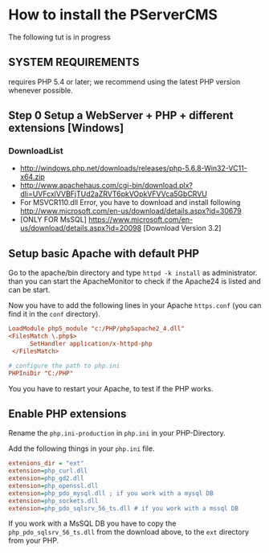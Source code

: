 # How to install the PServerCMS

The following tut is in progress

## SYSTEM REQUIREMENTS

requires PHP 5.4 or later; we recommend using the latest PHP version whenever possible.

## Step 0 Setup a WebServer + PHP + different extensions [Windows]

### DownloadList

- http://windows.php.net/downloads/releases/php-5.6.8-Win32-VC11-x64.zip
- http://www.apachehaus.com/cgi-bin/download.plx?dli=UVFcxlVVBFjTUd2aZRVT6pkVOpkVFVVca5GbCRVU
- For MSVCR110.dll Error, you have to download and install following http://www.microsoft.com/en-us/download/details.aspx?id=30679
- [ONLY FOR MsSQL] https://www.microsoft.com/en-us/download/details.aspx?id=20098 [Download Version 3.2]

## Setup basic Apache with default PHP

 Go to the apache/bin directory and type `httpd -k install` as administrator. than you can start the ApacheMonitor to check if the 
 Apache24 is listed and can be start.
 
 Now you have to add the following lines in your Apache `https.conf` (you can find it in the `conf` directory).
 
 ```ini
 LoadModule php5_module "c:/PHP/php5apache2_4.dll"
 <FilesMatch \.php$>
       SetHandler application/x-httpd-php
  </FilesMatch>
 
 # configure the path to php.ini
 PHPIniDir "C:/PHP"
 ```
 
 You you have to restart your Apache, to test if the PHP works.
 
 ## Enable PHP extensions
 
 Rename the `php.ini-production` in `php.ini` in your PHP-Directory.
 
 Add the following things in your `php.ini` file.
 
 ```ini
 extenions_dir = "ext"
 extension=php_curl.dll
 extension=php_gd2.dll
 extension=php_openssl.dll
 extension=php_pdo_mysql.dll ; if you work with a mysql DB
 extension=php_sockets.dll
 extension=php_pdo_sqlsrv_56_ts.dll # if you work with a mssql DB 
 ```
 
 If you work with a MsSQL DB you have to copy the `php_pdo_sqlsrv_56_ts.dll` from the download above, to the `ext` directory from your PHP.